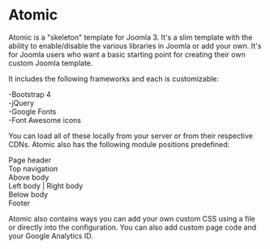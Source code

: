 # Atomic

Atomic is a "skeleton" template for Joomla 3. It's a slim template with the ability to enable/disable the various libraries in Joomla or add your own. It's for Joomla users who want a basic starting point for creating their own custom Joomla template.

It includes the following frameworks and each is customizable:


-Bootstrap 4  
-jQuery  
-Google Fonts  
-Font Awesome icons  

You can load all of these locally from your server or from their respective CDNs. Atomic also has the following module positions predefined:

Page header  
Top navigation  
Above body  
Left body | Right body  
Below body  
Footer  

Atomic also contains ways you can add your own custom CSS using a file or directly into the configuration. You can also add custom page code and your Google Analytics ID. 
